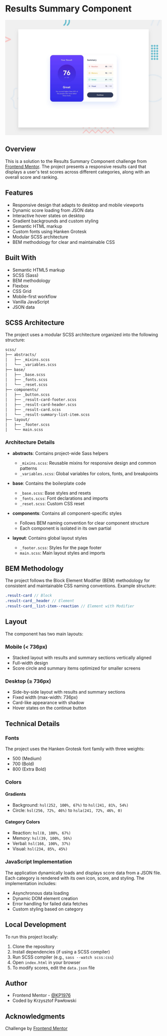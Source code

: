 # Results Summary Component

![Design preview for the Results Summary Component coding challenge](./design/desktop-preview.jpg)

## Overview

This is a solution to the Results Summary Component challenge from [Frontend Mentor](https://www.frontendmentor.io). The project presents a responsive results card that displays a user's test scores across different categories, along with an overall score and ranking.

## Features

- Responsive design that adapts to desktop and mobile viewports
- Dynamic score loading from JSON data
- Interactive hover states on desktop
- Gradient backgrounds and custom styling
- Semantic HTML markup
- Custom fonts using Hanken Grotesk
- Modular SCSS architecture
- BEM methodology for clear and maintainable CSS

## Built With

- Semantic HTML5 markup
- SCSS (Sass)
- BEM methodology
- Flexbox
- CSS Grid
- Mobile-first workflow
- Vanilla JavaScript
- JSON data

## SCSS Architecture

The project uses a modular SCSS architecture organized into the following structure:

```
scss/
├── abstracts/
│   ├── _mixins.scss
│   └── _variables.scss
├── base/
│   ├── _base.scss
│   ├── _fonts.scss
│   └── _reset.scss
├── components/
│   ├── _button.scss
│   ├── _result-card-footer.scss
│   ├── _result-card-header.scss
│   ├── _result-card.scss
│   └── _result-summary-list-item.scss
├── layout/
│   ├── _footer.scss
│   └── main.scss
```

### Architecture Details

- **abstracts**: Contains project-wide Sass helpers

  - `_mixins.scss`: Reusable mixins for responsive design and common patterns
  - `_variables.scss`: Global variables for colors, fonts, and breakpoints

- **base**: Contains the boilerplate code

  - `_base.scss`: Base styles and resets
  - `_fonts.scss`: Font declarations and imports
  - `_reset.scss`: Custom CSS reset

- **components**: Contains all component-specific styles

  - Follows BEM naming convention for clear component structure
  - Each component is isolated in its own partial

- **layout**: Contains global layout styles
  - `_footer.scss`: Styles for the page footer
  - `main.scss`: Main layout styles and imports

## BEM Methodology

The project follows the Block Element Modifier (BEM) methodology for consistent and maintainable CSS naming conventions. Example structure:

```scss
.result-card // Block
.result-card__header // Element
.result-card__list-item--reaction // Element with Modifier
```

## Layout

The component has two main layouts:

### Mobile (< 736px)

- Stacked layout with results and summary sections vertically aligned
- Full-width design
- Score circle and summary items optimized for smaller screens

### Desktop (≥ 736px)

- Side-by-side layout with results and summary sections
- Fixed width (max-width: 736px)
- Card-like appearance with shadow
- Hover states on the continue button

## Technical Details

### Fonts

The project uses the Hanken Grotesk font family with three weights:

- 500 (Medium)
- 700 (Bold)
- 800 (Extra Bold)

### Colors

#### Gradients

- Background: `hsl(252, 100%, 67%)` to `hsl(241, 81%, 54%)`
- Circle: `hsl(256, 72%, 46%)` to `hsla(241, 72%, 46%, 0)`

#### Category Colors

- Reaction: `hsl(0, 100%, 67%)`
- Memory: `hsl(39, 100%, 56%)`
- Verbal: `hsl(166, 100%, 37%)`
- Visual: `hsl(234, 85%, 45%)`

### JavaScript Implementation

The application dynamically loads and displays score data from a JSON file. Each category is rendered with its own icon, score, and styling. The implementation includes:

- Asynchronous data loading
- Dynamic DOM element creation
- Error handling for failed data fetches
- Custom styling based on category

## Local Development

To run this project locally:

1. Clone the repository
2. Install dependencies (if using a SCSS compiler)
3. Run SCSS compiler (e.g., `sass --watch scss:css`)
4. Open `index.html` in your browser
5. To modify scores, edit the `data.json` file

## Author

- Frontend Mentor - [@KP1976](https://www.frontendmentor.io/profile/YourUsername)
- Coded by Krzysztof Pawłowski

## Acknowledgments

Challenge by [Frontend Mentor](https://www.frontendmentor.io?ref=challenge)
